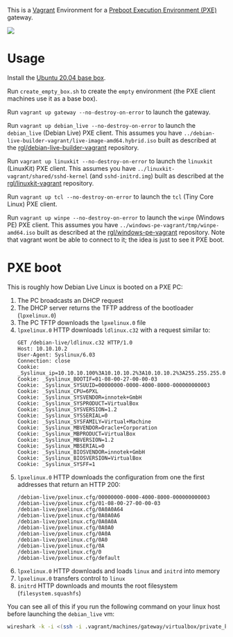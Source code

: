 This is a [Vagrant](https://www.vagrantup.com/) Environment for a [Preboot Execution Environment (PXE)](https://en.wikipedia.org/wiki/Preboot_Execution_Environment) gateway.

![](network.png)

# Usage

Install the [Ubuntu 20.04 base box](https://github.com/rgl/ubuntu-vagrant).

Run `create_empty_box.sh` to create the `empty` environment (the PXE client machines use it as a base box).

Run `vagrant up gateway --no-destroy-on-error` to launch the gateway.

Run `vagrant up debian_live --no-destroy-on-error` to launch the `debian_live` (Debian Live) PXE client. This assumes you have `../debian-live-builder-vagrant/live-image-amd64.hybrid.iso` built as described at the [rgl/debian-live-builder-vagrant](https://github.com/rgl/debian-live-builder-vagrant) repository.

Run `vagrant up linuxkit --no-destroy-on-error` to launch the `linuxkit` (LinuxKit) PXE client. This assumes you have `../linuxkit-vagrant/shared/sshd-kernel` (and `sshd-initrd.img`) built as described at the [rgl/linuxkit-vagrant](https://github.com/rgl/linuxkit-vagrant) repository.

Run `vagrant up tcl --no-destroy-on-error` to launch the `tcl` (Tiny Core Linux) PXE client.

Run `vagrant up winpe --no-destroy-on-error` to launch the `winpe` (Windows PE) PXE client. This assumes you have `../windows-pe-vagrant/tmp/winpe-amd64.iso` built as described at the [rgl/windows-pe-vagrant](https://github.com/rgl/windows-pe-vagrant) repository. Note that vagrant wont be able to connect to it; the idea is just to see it PXE boot.

# PXE boot

This is roughly how Debian Live Linux is booted on a PXE PC:

1. The PC broadcasts an DHCP request
2. The DHCP server returns the TFTP address of the bootloader (`lpxelinux.0`)
3. The PC TFTP downloads the `lpxelinux.0` file
4. `lpxelinux.0` HTTP downloads `ldlinux.c32` with a request similar to:
    ```plain
    GET /debian-live/ldlinux.c32 HTTP/1.0
    Host: 10.10.10.2
    User-Agent: Syslinux/6.03
    Connection: close
    Cookie: _Syslinux_ip=10.10.10.100%3A10.10.10.2%3A10.10.10.2%3A255.255.255.0
    Cookie: _Syslinux_BOOTIF=01-08-00-27-00-00-03
    Cookie: _Syslinux_SYSUUID=00000000-0000-4000-8000-000000000003
    Cookie: _Syslinux_CPU=6PXL
    Cookie: _Syslinux_SYSVENDOR=innotek+GmbH
    Cookie: _Syslinux_SYSPRODUCT=VirtualBox
    Cookie: _Syslinux_SYSVERSION=1.2
    Cookie: _Syslinux_SYSSERIAL=0
    Cookie: _Syslinux_SYSFAMILY=Virtual+Machine
    Cookie: _Syslinux_MBVENDOR=Oracle+Corporation
    Cookie: _Syslinux_MBPRODUCT=VirtualBox
    Cookie: _Syslinux_MBVERSION=1.2
    Cookie: _Syslinux_MBSERIAL=0
    Cookie: _Syslinux_BIOSVENDOR=innotek+GmbH
    Cookie: _Syslinux_BIOSVERSION=VirtualBox
    Cookie: _Syslinux_SYSFF=1
    ```
5. `lpxelinux.0` HTTP downloads the configuration from one the first addresses that return an HTTP 200:
    ```plain
    /debian-live/pxelinux.cfg/00000000-0000-4000-8000-000000000003
    /debian-live/pxelinux.cfg/01-08-00-27-00-00-03
    /debian-live/pxelinux.cfg/0A0A0A64
    /debian-live/pxelinux.cfg/0A0A0A6
    /debian-live/pxelinux.cfg/0A0A0A
    /debian-live/pxelinux.cfg/0A0A0
    /debian-live/pxelinux.cfg/0A0A
    /debian-live/pxelinux.cfg/0A0
    /debian-live/pxelinux.cfg/0A
    /debian-live/pxelinux.cfg/0
    /debian-live/pxelinux.cfg/default
    ```
6. `lpxelinux.0` HTTP downloads and loads `linux` and `initrd` into memory
7. `lpxelinux.0` transfers control to `linux`
8. `initrd` HTTP downloads and mounts the root filesystem (`filesystem.squashfs`)

You can see all of this if you run the following command on your linux host before launching the `debian_live` vm:

```bash
wireshark -k -i <(ssh -i .vagrant/machines/gateway/virtualbox/private_key vagrant@10.10.10.2 'sudo tcpdump -s 0 -U -n -i eth1 -w - not tcp port 22')
```
